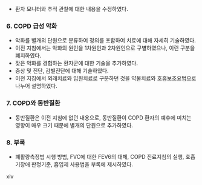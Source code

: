 - 환자 모니터와 추적 관찰에 대한 내용을 수정하였다.

### 6. COPD 급성 악화

- 악화를 별개의 단원으로 분류하여 정의를 포함하여 치료에 대해 자세히 기술하였다.
- 이전 지침에서는 악화의 원인을 1차원인과 2차원인으로 구별하였으나, 이런 구분을 폐지하였다.
- 잦은 악화를 경험하는 환자군에 대한 기술을 추가하였다.
- 증상 및 진단, 감별진단에 대해 기술하였다.
- 이전 지침에서 외래치료와 입원치료로 구분하던 것을 약물치료와 호흡보조요법으로 나누어 설명하였다.

### 7. COPD와 동반질환

- 동반질환은 이전 지침에 없던 내용으로, 동반질환이 COPD 환자의 예후에 미치는 영향이 매우 크기 때문에 별개의 단원으로 추가하였다.

### 8. 부록

- 폐활량측정법 시행 방법, FVC에 대한 FEV6의 대체, COPD 진료지침의 실행, 호흡기장애 판정기준, 흡입제 사용법을 부록에 제시하였다.

<PAGE>xiv